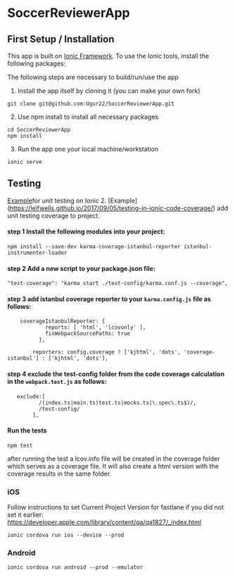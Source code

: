 # SoccerReviewerApp

## First Setup / Installation

This app is built on [Ionic Framework](http://ionicframework.com/). To use the Ionic tools, install the following packages:

The following steps are necessary to build/run/use the app

1. Install the app itself by cloning it (you can make your own fork)

```
git clone git@github.com:Ugur22/SoccerReviewerApp.git
```

2. Use npm install to install all necessary packages

```
cd SoccerReviewerApp
npm install
```

3. Run the app one your local machine/workstation

```
ionic serve
```

## Testing

[Example](https://github.com/driftyco/ionic-unit-testing-example)for unit testing on Ionic 2.
[Example] (https://leifwells.github.io/2017/09/05/testing-in-ionic-code-coverage/) add unit testing coverage to project.

#### step 1 Install the following modules into your project:

```npm install --save-dev karma-coverage-istanbul-reporter istanbul-instrumenter-loader```

#### step 2 Add a new script to your package.json file:
```"test-coverage": "karma start ./test-config/karma.conf.js --coverage",```


#### step 3 add istanbul coverage reporter to your ```karma.config.js``` file as follows:
```
    coverageIstanbulReporter: {
            reports: [ 'html', 'lcovonly' ],
            fixWebpackSourcePaths: true
          },
      
        reporters: config.coverage ? ['kjhtml', 'dots', 'coverage-istanbul'] : ['kjhtml', 'dots'],
```

#### step 4 exclude the test-config folder from the code coverage calculation in the ```webpack.test.js``` as follows:
```
   exclude:[
          /(index.ts|main.ts|test.ts|mocks.ts|\.spec\.ts$)/,
          /test-config/
        ],
```
#### Run the tests

```
npm test
```
after running the test a lcov.info file will be created in the coverage folder which serves as a coverage file. It will also create a html version with the coverage results in the same folder.

### iOS
Follow instructions to set Current Project Version for fastlane if you did not
set it earlier: https://developer.apple.com/library/content/qa/qa1827/_index.html

```
ionic cordova run ios --device --prod
```

### Android

```
ionic cordova run android --prod --emulator
